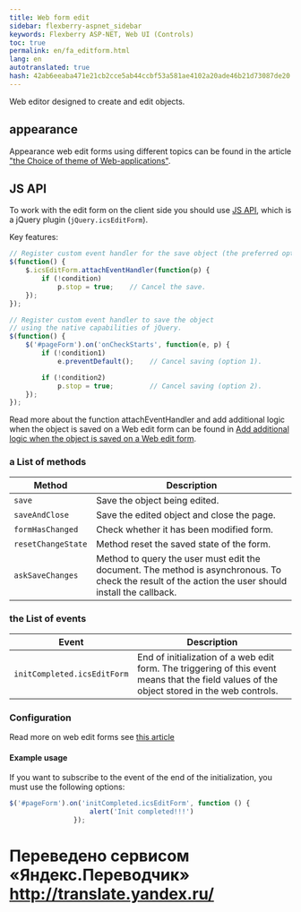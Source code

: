 ```yaml
--- 
title: Web form edit 
sidebar: flexberry-aspnet_sidebar 
keywords: Flexberry ASP-NET, Web UI (Controls) 
toc: true 
permalink: en/fa_editform.html 
lang: en 
autotranslated: true 
hash: 42ab6eeaba471e21cb2cce5ab44ccbf53a581ae4102a20ade46b21d73087de20 
--- 
```


Web editor designed to create and edit objects. 

## appearance 

Appearance web edit forms using different topics can be found in the article ["the Choice of theme of Web-applications"](fa_choose-theme.html). 

## JS API 

To work with the edit form on the client side you should use [JS API](fa_javascript-api.html), which is a jQuery plugin (`jQuery.icsEditForm`). 

Key features: 

```javascript
// Register custom event handler for the save object (the preferred option). 
$(function() {
    $.icsEditForm.attachEventHandler(function(p) {
        if (!condition)
            p.stop = true;    // Cancel the save. 
    });
});

// Register custom event handler to save the object 
// using the native capabilities of jQuery. 
$(function() {
    $('#pageForm').on('onCheckStarts', function(e, p) {
        if (!condition1)
            e.preventDefault();    // Cancel saving (option 1). 

        if (!condition2)
            p.stop = true;         // Cancel saving (option 2). 
    });
});
``` 

Read more about the function attachEventHandler and add additional logic when the object is saved on a Web edit form can be found in [Add additional logic when the object is saved on a Web edit form](fa_add-extra-logic-editform.html). 

### a List of methods 

|Method | Description| 
|---|---| 
|`save` | Save the object being edited.| 
|`saveAndClose` | Save the edited object and close the page.| 
|`formHasChanged` | Check whether it has been modified form.| 
|`resetChangeState` | Method reset the saved state of the form.| 
|`askSaveChanges` | Method to query the user must edit the document. The method is asynchronous. To check the result of the action the user should install the callback.| 

### the List of events 

|Event | Description| 
|---|---| 
|`initCompleted.icsEditForm`| End of initialization of a web edit form. The triggering of this event means that the field values of the object stored in the web controls.| 

### Configuration 

Read more on web edit forms see [this article](fa_editform-configuration.html) 

#### Example usage 

If you want to subscribe to the event of the end of the initialization, you must use the following options: 

```javascript
$('#pageForm').on('initCompleted.icsEditForm', function () {
                    alert('Init completed!!!')
                });
``` 



 # Переведено сервисом «Яндекс.Переводчик» http://translate.yandex.ru/